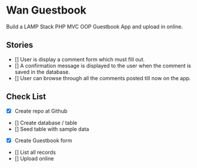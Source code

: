 # Wan Guestbook
  Build a LAMP Stack PHP MVC OOP Guestbook App and upload in online.  

## Stories
  * [] User is display a comment form which must fill out.
  * [] A confirmation message is displayed to the user when the comment is saved in the database.
  * [] User can browse through all the comments posted till now on the app.

## Check List
  * [x] Create repo at Github
  * [] Create database / table
  * [] Seed table with sample data
  * [x] Create Guestbook form
  * [] List all records
  * [] Upload online 
